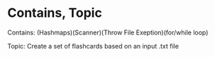 # Contains, Topic

Contains: (Hashmaps)(Scanner)(Throw File Exeption)(for/while loop)

Topic: Create a set of flashcards based on an input .txt file
